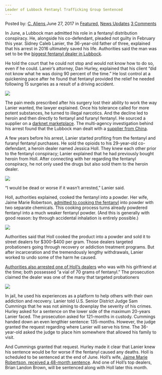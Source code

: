 ```yaml
---
Leader of Lubbock Fentanyl Trafficking Group Sentenced
---
```

<article class="post-listing post-20922 post type-post status-publish format-standard has-post-thumbnail hentry category-deepdot-news category-news-updates tag-fentanyl tag-group tag-leader tag-lubbock tag-sentenced tag-trafficking">
    <div class="post-inner">
        <span>Posted by: <a href="https://www.deepdotweb.com/author/caliens/" title="">C. Aliens </a></span>
    <span>June 27, 2017</span>
    <span>in <a href="https://www.deepdotweb.com/category/deepdot-news/" rel="category tag">Featured</a>, <a href="https://www.deepdotweb.com/category/news-updates/" rel="category tag">News Updates</a></span>
    <span><a href="https://www.deepdotweb.com/2017/06/27/leader-lubbock-fentanyl-trafficking-group-sentenced/#comments">3 Comments</a></span>
    </p>
    <div class="clear"></div>
    <div class="entry">
    <p>In June, a Lubbock man admitted his role in a fentanyl distribution conspiracy. He, alongside his co-defendant, pleaded not guilty in February this year. Sidney Caleb Lanier, the 36-year-old father of three, explained that his arrest in 2016 ultimately saved his life. Authorities said the man was set to be the <a href="http://lubbockonline.com/crime-and-courts/local-news/news/2017-06-10/lubbock-fentanyl-dealer-tells-court-arrest-saved-his">biggest fentanyl dealer in Lubbock</a>.</p>
    <p>He told the court that he could not stop and would not know how to do so, even if he could. Laneir’s attorney, Dan Hurley, explained that his client “did not know what he was doing 90 percent of the time.” He lost control at a quickening pace after he found that fentanyl provided the relief he needed following 15 surgeries as a result of a driving accident.</p>
    <p><img class="wp-image-20927 aligncenter" src="https://www.deepdotweb.com/wp-content/uploads/2017/06/word-image-171.jpeg" srcset="https://www.deepdotweb.com/wp-content/uploads/2017/06/word-image-171.jpeg 800w, https://www.deepdotweb.com/wp-content/uploads/2017/06/word-image-171-300x169.jpeg 300w" sizes="(max-width: 800px) 100vw, 800px" /></p>
    <p>The pain meds prescribed after his surgery lost their ability to work the way Lanier wanted, the lawyer explained. Once his tolerance called for more potent substances, he turned to illegal narcotics. And the decline led to heroin and then directly to fentanyl and furanyl fentanyl. He sourced a supplier on a <a href="https://www.deepdotweb.com/2013/10/28/updated-llist-of-hidden-marketplaces-tor-i2p/">darknet marketplace</a>. The multi-agency investigation behind his arrest found that the Lubbock man dealt with a <a href="https://www.deepdotweb.com/tag/vendor/">supplier from China</a>.</p>
    <p>A few years before his arrest, Lanier started profiting from the fentanyl and furanyl fentanyl purchases. He sold the opioids to his 29-year-old co-defendant, a heroin dealer named Jessica Holl. They knew each other prior to the fentanyl conspiracy; Lanier explained that he had previously bought heroin from Holl. After connecting with her regarding the fentanyl conspiracy, he not only used the drugs but also sold them to the heroin dealer.</p>
    <p><img class="wp-image-20928 aligncenter" src="https://www.deepdotweb.com/wp-content/uploads/2017/06/word-image-172.jpeg" srcset="https://www.deepdotweb.com/wp-content/uploads/2017/06/word-image-172.jpeg 800w, https://www.deepdotweb.com/wp-content/uploads/2017/06/word-image-172-300x174.jpeg 300w" sizes="(max-width: 800px) 100vw, 800px" /></p>
    <p>“I would be dead or worse if it wasn’t arrested,” Lanier said.</p>
    <p>Holl, authorities explained, cooked the fentanyl into a powder. Her wife, Jaime Marie Robertson, <a href="https://www.justice.gov/usao-ndtx/pr/law-enforcement-arrests-three-lubbock-residents-fentanyl-related-charges">admitted to cooking the fentanyl</a> into powder with two separate chemicals. This cooking process turns already powdered fentanyl into a much weaker fentanyl powder. (And this is generally with good reason: by through accidental inhalation is entirely possible.)</p>
    <p><img class="wp-image-20929 aligncenter" src="https://www.deepdotweb.com/wp-content/uploads/2017/06/word-image-173.jpeg" srcset="https://www.deepdotweb.com/wp-content/uploads/2017/06/word-image-173.jpeg 700w, https://www.deepdotweb.com/wp-content/uploads/2017/06/word-image-173-300x225.jpeg 300w" sizes="(max-width: 700px) 100vw, 700px" /></p>
    <p>Authorities said that Holl cooked the product into a powder and sold it to street dealers for $300-$400 per gram. Those dealers targeted probationers going through recovery or addiction treatment programs. But after incarceration and the tremendously lengthy withdrawals, Lanier worked to undo some of the harm he caused.</p>
    <p><a href="https://www.deepdotweb.com/2017/04/12/final-dealer-fentanyl-conspiracy-admits-guilt/">Authorities also arrested one of Holl&#8217;s dealers</a> who was with his girlfriend at the time; both possessed &#8220;a vial of 70 grams of fentanyl.” The prosecution claimed the dealer was one of the many that targeted probationers</p>
    <p><img class="wp-image-20930 aligncenter" src="https://www.deepdotweb.com/wp-content/uploads/2017/06/word-image-174.jpeg" srcset="https://www.deepdotweb.com/wp-content/uploads/2017/06/word-image-174.jpeg 700w, https://www.deepdotweb.com/wp-content/uploads/2017/06/word-image-174-300x169.jpeg 300w" sizes="(max-width: 700px) 100vw, 700px" /></p>
    <p>In jail, he used his experiences as a platform to help others with their own addiction and recovery. Lanier told U.S. Senior District Judge Sam Cummings that he was not aiming to downplay the severity of his crimes. Hurley asked for a sentence on the lower side of the maximum 20-years Lanier faced. The prosecution asked for 121-months in custody. Cummings handed down an even lengthier sentence: 135-months. However, the judge granted the request regarding where Lanier will serve his time. The 36-year-old asked the judge to place him somewhere that allowed his family to visit.</p>
    <p>And Cummings granted that request. Hurley made it clear that Lanier knew his sentence would be for worse if the fentanyl caused any deaths. Holl is scheduled to be sentenced at the end of June. Holl&#8217;s wife, <a href="https://www.deepdotweb.com/2017/03/24/woman-buys-drug-darkweb-bitcoin-faces-4-years-prison/">Jaime Marie Robertson, received a 48-month sentence</a>. And one of Holl&#8217;s top dealers, Brian Landon Brown, will be sentenced along with Holl later this month.</p>
    </div>
    <span style="display:none"><a href="https://www.deepdotweb.com/tag/fentanyl/" rel="tag">fentanyl</a> <a href="https://www.deepdotweb.com/tag/group/" rel="tag">group</a> <a href="https://www.deepdotweb.com/tag/leader/" rel="tag">leader</a> <a href="https://www.deepdotweb.com/tag/lubbock/" rel="tag">lubbock</a> <a href="https://www.deepdotweb.com/tag/sentenced/" rel="tag">sentenced</a> <a href="https://www.deepdotweb.com/tag/trafficking/" rel="tag">trafficking</a></span> <span style="display:none" class="updated">2017-06-27</span>
    <div style="display:none" class="vcard author" itemprop="author" itemscope itemtype="http://schema.org/Person"><strong class="fn" itemprop="name"><a href="https://www.deepdotweb.com/author/caliens/" title="Posts by C. Aliens" rel="author">C. Aliens</a></strong></div>
    </div>
</article>

